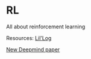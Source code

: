# RL
All about reinforcement learning

Resources: 
[Lil'Log](https://lilianweng.github.io/lil-log/)

[New Deepmind paper](https://science.sciencemag.org/content/364/6443/859utm_campaign=the_download.unpaid.engagement&utm_source=hs_email&utm_medium=email&utm_content=73227565&_hsenc=p2ANqtz-8s98H9z-7GFihghebC1w2lo2RgosuPBYR8t5EAH1XQmiiSQbS5RqLWaCVinjR8nDm46Ka_qR8C1GY9jEbdViwg1I4SA&_hsmi=73227565)
